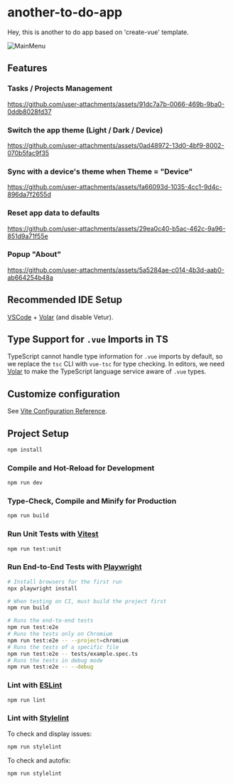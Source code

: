 # another-to-do-app

Hey, this is another to do app based on 'create-vue' template.

![MainMenu](https://github.com/user-attachments/assets/0e87fc9a-e5a8-4b80-bb06-bc081b354be6)

## Features

### Tasks / Projects Management

https://github.com/user-attachments/assets/91dc7a7b-0066-469b-9ba0-0ddb8028fd37

### Switch the app theme (Light / Dark / Device)

https://github.com/user-attachments/assets/0ad48972-13d0-4bf9-8002-070b5fac9f35

### Sync with a device's theme when Theme = "Device"

https://github.com/user-attachments/assets/fa66093d-1035-4cc1-9d4c-896da7f2655d

### Reset app data to defaults

https://github.com/user-attachments/assets/29ea0c40-b5ac-462c-9a96-851d9a71f55e

### Popup "About"

https://github.com/user-attachments/assets/5a5284ae-c014-4b3d-aab0-ab664254b48a

## Recommended IDE Setup

[VSCode](https://code.visualstudio.com/) + [Volar](https://marketplace.visualstudio.com/items?itemName=Vue.volar) (and disable Vetur).

## Type Support for `.vue` Imports in TS

TypeScript cannot handle type information for `.vue` imports by default, so we replace the `tsc` CLI with `vue-tsc` for type checking. In editors, we need [Volar](https://marketplace.visualstudio.com/items?itemName=Vue.volar) to make the TypeScript language service aware of `.vue` types.

## Customize configuration

See [Vite Configuration Reference](https://vitejs.dev/config/).

## Project Setup

```sh
npm install
```

### Compile and Hot-Reload for Development

```sh
npm run dev
```

### Type-Check, Compile and Minify for Production

```sh
npm run build
```

### Run Unit Tests with [Vitest](https://vitest.dev/)

```sh
npm run test:unit
```

### Run End-to-End Tests with [Playwright](https://playwright.dev)

```sh
# Install browsers for the first run
npx playwright install

# When testing on CI, must build the project first
npm run build

# Runs the end-to-end tests
npm run test:e2e
# Runs the tests only on Chromium
npm run test:e2e -- --project=chromium
# Runs the tests of a specific file
npm run test:e2e -- tests/example.spec.ts
# Runs the tests in debug mode
npm run test:e2e -- --debug
```

### Lint with [ESLint](https://eslint.org/)

```sh
npm run lint
```

### Lint with [Stylelint](https://stylelint.io/)

To check and display issues:
```sh
npm run stylelint
```

To check and autofix:
```sh
npm run stylelint
```
